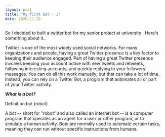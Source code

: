 ```yaml
---
layout: post
title: "My first bot - I"
date: 2020-11-28
---
```

So I decided to built a twitter bot for my senior project at university . Here's something about it..
<p>Twitter is one of the most widely used social networks.
For many organizations and people, having a great Twitter presence is a
key factor to keeping their audience engaged.
Part of having a great Twitter presence involves keeping your account active
with new tweets and retweets, following interesting accounts, and quickly replying
to your followers’ messages. You can do all this work manually, but that can
take a lot of time. Instead, you can rely on a Twitter Bot, a program that
automates all or part of your Twitter activity.</p>
<p><em><b>What is a bot?</b></em></p>

Definition
bot (robot) 
<p>A bot -- short for "robot" and also called an internet bot -- is a computer program that operates as an agent for a user or other program, or to simulate a human activity. Bots are normally used to automate certain tasks, meaning they can run without specific instructions from humans.</p>
